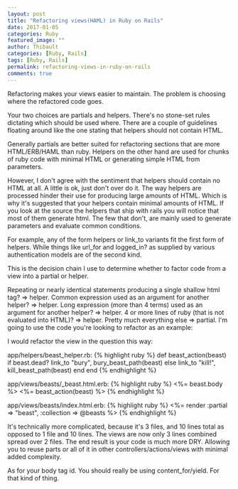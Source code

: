 ```yaml
---
layout: post
title: "Refactoring views(HAML) in Ruby on Rails"
date: 2017-01-05
categories: Ruby
featured_image: ""
author: Thibault
categories: [Ruby, Rails]
tags: [Ruby, Rails]
permalink: refactoring-views-in-ruby-on-rails
comments: true
---
```


Refactoring makes your views easier to maintain. The problem is choosing where the refactored code goes.

Your two choices are partials and helpers. There's no stone-set rules dictating which should be used where. There are a couple of guidelines floating around like the one stating that helpers should not contain HTML.

Generally partials are better suited for refactoring sections that are more HTML/ERB/HAML than ruby. Helpers on the other hand are used for chunks of ruby code with minimal HTML or generating simple HTML from parameters.

However, I don't agree with the sentiment that helpers should contain no HTML at all. A little is ok, just don't over do it. The way helpers are processed hinder their use for producing large amounts of HTML. Which is why it's suggested that your helpers contain minimal amounts of HTML. If you look at the source the helpers that ship with rails you will notice that most of them generate html. The few that don't, are mainly used to generate parameters and evaluate common conditions.

For example, any of the form helpers or link_to variants fit the first form of helpers. While things like url_for and logged_in? as supplied by various authentication models are of the second kind.

This is the decision chain I use to determine whether to factor code from a view into a partial or helper.

Repeating or nearly identical statements producing a single shallow html tag? => helper.
Common expression used as an argument for another helper? => helper.
Long expression (more than 4 terms) used as an argument for another helper? => helper.
4 or more lines of ruby (that is not evaluated into HTML)? => helper.
Pretty much everything else => partial.
I'm going to use the code you're looking to refactor as an example:

I would refactor the view in the question this way:

app/helpers/beast_helper.rb:
{% highlight ruby %}
def beast_action(beast)
  if beast.dead?
    link_to "bury", bury_beast_path(beast)
  else
    link_to "kill!", kill_beast_path(beast)
  end
end
{% endhighlight %}

app/views/beasts/_beast.html.erb:
{% highlight ruby %}
<%= beast.body %>
<%= beast_action(beast) %>
{% endhighlight %}

app/views/beasts/index.html.erb:
{% highlight ruby %}
<%= render :partial => "beast", :collection => @beasts %>
{% endhighlight %}

It's technically more complicated, because it's 3 files, and 10 lines total as opposed to 1 file and 10 lines. The views are now only 3 lines combined spread over 2 files. The end result is your code is much more DRY. Allowing you to reuse parts or all of it in other controllers/actions/views with minimal added complexity.

As for your body tag id. You should really be using content_for/yield. For that kind of thing.

